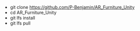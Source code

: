 - git clone https://github.com/P-Benjamin/AR_Furniture_Unity
- cd AR_Furniture_Unity
- git lfs install
- git lfs pull

